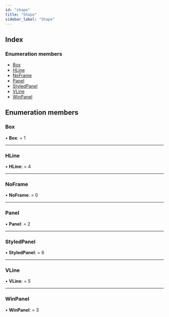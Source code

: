 ```yaml
---
id: "shape"
title: "Shape"
sidebar_label: "Shape"
---
```


## Index

### Enumeration members

* [Box](shape.md#box)
* [HLine](shape.md#hline)
* [NoFrame](shape.md#noframe)
* [Panel](shape.md#panel)
* [StyledPanel](shape.md#styledpanel)
* [VLine](shape.md#vline)
* [WinPanel](shape.md#winpanel)

## Enumeration members

###  Box

• **Box**: = 1

___

###  HLine

• **HLine**: = 4

___

###  NoFrame

• **NoFrame**: = 0

___

###  Panel

• **Panel**: = 2

___

###  StyledPanel

• **StyledPanel**: = 6

___

###  VLine

• **VLine**: = 5

___

###  WinPanel

• **WinPanel**: = 3
